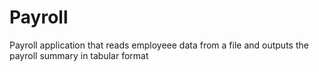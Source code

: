 # Payroll
Payroll application that reads employeee data from a file and outputs the payroll summary in tabular format
